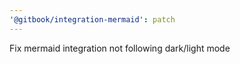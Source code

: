 ```yaml
---
'@gitbook/integration-mermaid': patch
---
```


Fix mermaid integration not following dark/light mode
